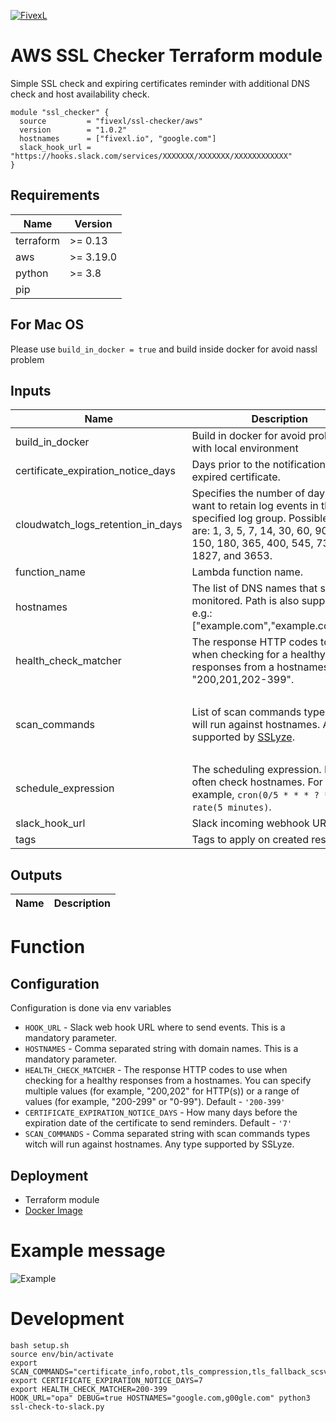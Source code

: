 [![FivexL](https://releases.fivexl.io/fivexlbannergit.jpg)](https://fivexl.io/)

# AWS SSL Checker Terraform module

Simple SSL check and expiring certificates reminder with additional DNS check and host availability check.

```hcl
module "ssl_checker" {
  source         = "fivexl/ssl-checker/aws"
  version        = "1.0.2"
  hostnames      = ["fivexl.io", "google.com"]
  slack_hook_url = "https://hooks.slack.com/services/XXXXXXX/XXXXXXX/XXXXXXXXXXXX"
}
```

## Requirements

| Name | Version |
|------|---------|
| terraform | >= 0.13 |
| aws | >= 3.19.0 |
| python | >= 3.8 |
| pip | |

## For Mac OS
Please use `build_in_docker = true` and build inside docker for avoid nassl problem

## Inputs

| Name | Description | Type | Default | Required |
|------|-------------|------|---------|:--------:|
| build_in_docker | Build in docker for avoid problems with local environment | `bool` | `false` | no |
| certificate_expiration_notice_days | Days prior to the notification of the expired certificate. | `string` | `"7"` | no |
| cloudwatch_logs_retention_in_days | Specifies the number of days you want to retain log events in the specified log group. Possible values are: 1, 3, 5, 7, 14, 30, 60, 90, 120, 150, 180, 365, 400, 545, 731, 1827, and 3653. | `number` | `14` | no |
| function_name | Lambda function name. | `string` | `"ssl-checker"` | no |
| hostnames | The list of DNS names that should be monitored. Path is also supported. e.g.: [\"example.com\",\"example.com/api\"]. | `list(string)` | | yes |
| health_check_matcher | The response HTTP codes to use when checking for a healthy responses from a hostnames. e.g.: \"200,201,202-399\". | `string` | `"200-399"` | no |
| scan_commands | List of scan commands types witch will run against hostnames. Any type supported by [SSLyze](https://nabla-c0d3.github.io/sslyze/documentation/available-scan-commands.html). | `list(string)` | `["certificate_info", "robot", "tls_compression", "tls_fallback_scsv", "heartbleed","http_headers", "openssl_ccs_injection", "session_renegotiation", "tls_1_1_cipher_suites","tls_1_2_cipher_suites", "tls_1_3_cipher_suites"]` | no |
| schedule_expression | The scheduling expression. How often check hostnames. For example, `cron(0/5 * * * ? *)` or `rate(5 minutes)`. | `string` | `"cron(0/5 * * * ? *)"` | no |
| slack_hook_url | Slack incoming webhook URL. | `string` | | yes |
| tags | Tags to apply on created resources. | `map(string)` | `{}` | no |

## Outputs

| Name | Description |
|------|-------------|

# Function 

## Configuration

Configuration is done via env variables

* `HOOK_URL` - Slack web hook URL where to send events. This is a mandatory parameter.
* `HOSTNAMES` - Comma separated string with domain names. This is a mandatory parameter.
* `HEALTH_CHECK_MATCHER` -  The response HTTP codes to use when checking for a healthy responses from a hostnames. You can specify multiple values (for example, "200,202" for HTTP(s)) or a range of values (for example, "200-299" or "0-99"). Default - `'200-399'`
* `CERTIFICATE_EXPIRATION_NOTICE_DAYS` -  How many days before the expiration date of the certificate to send reminders. Default - `'7'`
* `SCAN_COMMANDS` - Comma separated string with scan commands types witch will run against hostnames. Any type supported by SSLyze.

## Deployment

- Terraform module
- [Docker Image](https://hub.docker.com/r/fivexl/terraform-aws-ssl-checker)

# Example message

![Example](doc/example.jpg)

# Development

```
bash setup.sh
source env/bin/activate
export SCAN_COMMANDS="certificate_info,robot,tls_compression,tls_fallback_scsv,heartbleed,http_headers,openssl_ccs_injection,session_renegotiation,tls_1_1_cipher_suites,tls_1_2_cipher_suites,tls_1_3_cipher_suites"
export CERTIFICATE_EXPIRATION_NOTICE_DAYS=7
export HEALTH_CHECK_MATCHER=200-399
HOOK_URL="opa" DEBUG=true HOSTNAMES="google.com,g00gle.com" python3 ssl-check-to-slack.py
```